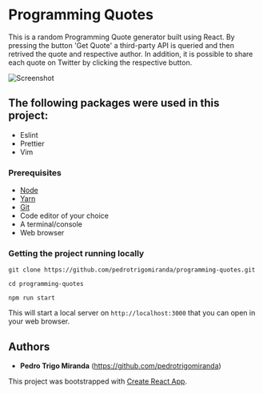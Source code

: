 # Programming Quotes

This is a random Programming Quote generator built using React. By pressing the button 'Get Quote' a third-party API is queried and then retrived the quote and respective author. In addition, it is possible to share each quote on Twitter by clicking the respective button.

![Screenshot](screenshot.png)

## The following packages were used in this project:

- Eslint
- Prettier
- Vim

### Prerequisites

- [Node](https://nodejs.org)
- [Yarn](https://yarnpkg.com)
- [Git](https://git-scm.com)
- Code editor of your choice
- A terminal/console
- Web browser

### Getting the project running locally

```
git clone https://github.com/pedrotrigomiranda/programming-quotes.git

cd programming-quotes

npm run start

```

This will start a local server on `http://localhost:3000` that you can open in your web
browser.

## Authors

* **Pedro Trigo Miranda** (https://github.com/pedrotrigomiranda)

This project was bootstrapped with [Create React App](https://github.com/facebook/create-react-app).